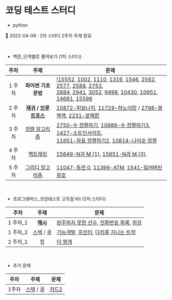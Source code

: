 # 코딩 테스트 스터디


- python

🚀 2022-04-08 : 2차 스터디 2주차 주제 완료

<br>

- 백준_단계별로 풀어보기 (1차 스터디)

|주차|주제|문제|
|:---:|:---:|---|
|1 주차| <strong>파이썬 기초 문법</strong> | [!15552](src/baekjoon/!15552.py), [1002](src/baekjoon/1002.py), [1110](src/baekjoon/1110.py), [1316](src/baekjoon/1316.py), [1546](src/baekjoon/1546.py), [2562](src/baekjoon/2562.py), [2577](src/baekjoon/2577.py), [2588](src/baekjoon/2588.py), [2753](src/baekjoon/2753.py),<br>[2884](src/baekjoon/2884.py), [2941](src/baekjoon/2941.py), [3052](src/baekjoon/3052.py), [9498](src/baekjoon/9498.py), [10430](1src/baekjoon/0430.py), [10951](src/baekjoon/10951.py), [14681](src/baekjoon/14681.py), [15596](src/baekjoon/15596.py)|
|2 주차| <strong>[재귀](https://jangbageum.tistory.com/14) / [브루트포스](https://jangbageum.tistory.com/15)</strong> | [10872-피보나치](src/baekjoon/10872.py), [11729-하노이탑](src/baekjoon/11729.py) / [2798-블랙잭](src/baekjoon/2798.py), [2231-분해합](src/baekjoon/2231.py)|
|3 주차|[정렬 알고리즘](https://jangbageum.tistory.com/16)|[2750-수 정렬하기](src/baekjoon/2750.py), [10989-수 정렬하기3](src/baekjoon/10989.py), [1427-소트인사이트](src/baekjoon/1427.py),<br>[11651-좌표 정렬하기2](src/baekjoon/11651.py), [10814-나이순 정렬](src/baekjoon/10814.py)|
|4 주차|[백트래킹](https://jangbageum.tistory.com/18)|[15649-N과 M (1)](src/baekjoon/15649.py), [15651-N과 M (3)](src/baekjoon/15651.py), |
|5 주차|[그리디 알고리즘](https://jangbageum.tistory.com/19)|[11047-동전 0](src/baekjoon/11047.py), [11399-ATM](src/baekjoon/11399.py), [1541-잃어버린 괄호](src/baekjoon/1541.py)|


<br>

 - 프로그래머스_코딩테스트 고득점 Kit (2차 스터디)

|주차|주제|문제|
|:---:|:---:|---|
|1 주차_1|<strong>[해시](https://jangbageum.tistory.com/20)</strong>| [완주하지 못한 선수](src/programmers/%EC%99%84%EC%A3%BC%ED%95%98%EC%A7%80%20%EB%AA%BB%ED%95%9C%20%EC%84%A0%EC%88%98.py), [전화번호 목록](src/programmers/%EC%A0%84%ED%99%94%EB%B2%88%ED%98%B8%20%EB%AA%A9%EB%A1%9D.py), [위장](src/programmers/%EC%9C%84%EC%9E%A5.py)|
|1 주차_2|[스택](https://jangbageum.tistory.com/21) / [큐](https://jangbageum.tistory.com/22)|[기능개발](src/programmers/%EA%B8%B0%EB%8A%A5%EA%B0%9C%EB%B0%9C.py), [프린터](src/programmers/%ED%94%84%EB%A6%B0%ED%84%B0.py), [다리를 지나는 트럭](src/programmers/%EB%8B%A4%EB%A6%AC%EB%A5%BC%20%EC%A7%80%EB%82%98%EB%8A%94%20%ED%8A%B8%EB%9F%AD.py)|
|2 주차_1|힙|[더 맵게](src/programmers/%EB%8D%94%20%EB%A7%B5%EA%B2%8C.py)|

<br>

- 추가 문제

|주차|주제|문제|
|:---:|:---:|---|
|1주차|[스택](https://jangbageum.tistory.com/21) / [큐](https://jangbageum.tistory.com/22)|[카드2](src/baekjoon/2164.py)